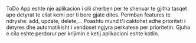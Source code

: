 ToDo App eshte nje aplikacion i cili sherben per te shenuar te gjitha tasqet apo detyrat te cilat kemi per ti bere gjate dites. Permban features te ndryshe: add, update, delete,...
Poashtu mund t'i caktohet edhe prioriteti i detyres dhe automatikisht i vendoset ngjyra perkatese per prioritetin.
Gjuha e cila eshte perdorur per krijimin e ketij aplikacioni eshte kotlin.
